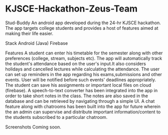 # KJSCE-Hackathon-Zeus-Team
Stud-Buddy
An android app developed during the 24-hr KJSCE hackathon. The app targets college students and provides a host of features aimed at making their life easier.

Stack
Android (Java)
Firebase


Features
A student can enter his timetable for the semester along with other preferences (college, stream, subjects etc).
The app will automatically track the student's attendance based on the user's input.It also considers holidays and cancelled lectures while calculating the attendance.
The user can set up reminders in the app regarding his exams,submissions and other events. User will be notified before such events' deadlines appropriately.
The student can save his assignments or important local files on cloud (firebase).
A speech-to-text converter has been integrated into the app in order to take short notes in the class. The notes are also saved in the database and can be retrieved by navigating through a simple UI.
A chat feature along with chatrooms has been built into the app for future wherein the an admin can supervise and distribute important information/content to the students subscribed to a particular chatroom.

Screenshots
Coming soon.
